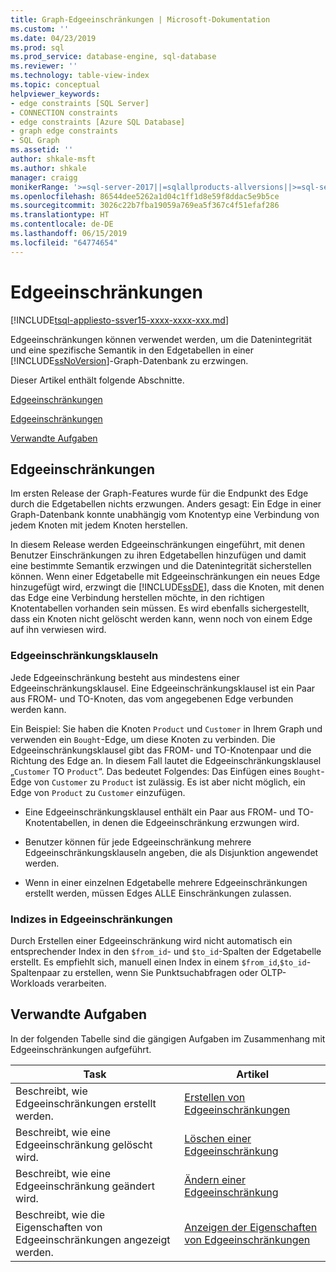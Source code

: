```yaml
---
title: Graph-Edgeeinschränkungen | Microsoft-Dokumentation
ms.custom: ''
ms.date: 04/23/2019
ms.prod: sql
ms.prod_service: database-engine, sql-database
ms.reviewer: ''
ms.technology: table-view-index
ms.topic: conceptual
helpviewer_keywords:
- edge constraints [SQL Server]
- CONNECTION constraints
- edge constraints [Azure SQL Database]
- graph edge constraints
- SQL Graph
ms.assetid: ''
author: shkale-msft
ms.author: shkale
manager: craigg
monikerRange: '>=sql-server-2017||=sqlallproducts-allversions||>=sql-server-linux-2017||=azuresqldb-mi-current'
ms.openlocfilehash: 86544dee5262a1d04c1ff1d8e59f8ddac5e9b5ce
ms.sourcegitcommit: 3026c22b7fba19059a769ea5f367c4f51efaf286
ms.translationtype: HT
ms.contentlocale: de-DE
ms.lasthandoff: 06/15/2019
ms.locfileid: "64774654"
---
```

# <a name="edge-constraints"></a>Edgeeinschränkungen
[!INCLUDE[tsql-appliesto-ssver15-xxxx-xxxx-xxx.md](../../includes/tsql-appliesto-ssver15-xxxx-xxxx-xxx.md)]

  Edgeeinschränkungen können verwendet werden, um die Datenintegrität und eine spezifische Semantik in den Edgetabellen in einer [!INCLUDE[ssNoVersion](../../includes/ssnoversion-md.md)]-Graph-Datenbank zu erzwingen. 
  
Dieser Artikel enthält folgende Abschnitte.  
  
[Edgeeinschränkungen](../../relational-databases/tables/graph-edge-constraints.md#Connection)  

[Edgeeinschränkungen](../../relational-databases/tables/graph-edge-constraints.md#Connection)  
  
[Verwandte Aufgaben](../../relational-databases/tables/graph-edge-constraints.md#Tasks)  
  
##  <a name="Connection"></a> Edgeeinschränkungen
 Im ersten Release der Graph-Features wurde für die Endpunkt des Edge durch die Edgetabellen nichts erzwungen. Anders gesagt: Ein Edge in einer Graph-Datenbank konnte unabhängig vom Knotentyp eine Verbindung von jedem Knoten mit jedem Knoten herstellen. 

 In diesem Release werden Edgeeinschränkungen eingeführt, mit denen Benutzer Einschränkungen zu ihren Edgetabellen hinzufügen und damit eine bestimmte Semantik erzwingen und die Datenintegrität sicherstellen können. Wenn einer Edgetabelle mit Edgeeinschränkungen ein neues Edge hinzugefügt wird, erzwingt die [!INCLUDE[ssDE](../../includes/ssde-md.md)], dass die Knoten, mit denen das Edge eine Verbindung herstellen möchte, in den richtigen Knotentabellen vorhanden sein müssen. Es wird ebenfalls sichergestellt, dass ein Knoten nicht gelöscht werden kann, wenn noch von einem Edge auf ihn verwiesen wird. 

 ### <a name="edge-constraint-clauses"></a>Edgeeinschränkungsklauseln
 Jede Edgeeinschränkung besteht aus mindestens einer Edgeeinschränkungsklausel. Eine Edgeeinschränkungsklausel ist ein Paar aus FROM- und TO-Knoten, das vom angegebenen Edge verbunden werden kann. 

 Ein Beispiel: Sie haben die Knoten `Product` und `Customer` in Ihrem Graph und verwenden ein `Bought`-Edge, um diese Knoten zu verbinden. Die Edgeeinschränkungsklausel gibt das FROM- und TO-Knotenpaar und die Richtung des Edge an. In diesem Fall lautet die Edgeeinschränkungsklausel „`Customer` TO `Product`“. Das bedeutet Folgendes: Das Einfügen eines `Bought`-Edge von `Customer` zu `Product` ist zulässig. Es ist aber nicht möglich, ein Edge von `Product` zu `Customer` einzufügen. 
  
- Eine Edgeeinschränkungsklausel enthält ein Paar aus FROM- und TO-Knotentabellen, in denen die Edgeeinschränkung erzwungen wird. 
  
- Benutzer können für jede Edgeeinschränkung mehrere Edgeeinschränkungsklauseln angeben, die als Disjunktion angewendet werden.

- Wenn in einer einzelnen Edgetabelle mehrere Edgeeinschränkungen erstellt werden, müssen Edges ALLE Einschränkungen zulassen.
  
### <a name="indexes-on-edge-constraints"></a>Indizes in Edgeeinschränkungen
 Durch Erstellen einer Edgeeinschränkung wird nicht automatisch ein entsprechender Index in den `$from_id`- und `$to_id`-Spalten der Edgetabelle erstellt. Es empfiehlt sich, manuell einen Index in einem `$from_id`,`$to_id`-Spaltenpaar zu erstellen, wenn Sie Punktsuchabfragen oder OLTP-Workloads verarbeiten. 

##  <a name="Tasks"></a> Verwandte Aufgaben  
 In der folgenden Tabelle sind die gängigen Aufgaben im Zusammenhang mit Edgeeinschränkungen aufgeführt.  
  
|Task|Artikel|  
|----------|-----------|  
|Beschreibt, wie Edgeeinschränkungen erstellt werden.|[Erstellen von Edgeeinschränkungen](../../relational-databases/tables/create-edge-constraints.md)|  
|Beschreibt, wie eine Edgeeinschränkung gelöscht wird.|[Löschen einer Edgeeinschränkung](../../relational-databases/tables/delete-edge-constraint.md)|  
|Beschreibt, wie eine Edgeeinschränkung geändert wird.|[Ändern einer Edgeeinschränkung](../../relational-databases/tables/modify-edge-constraint.md)|  
|Beschreibt, wie die Eigenschaften von Edgeeinschränkungen angezeigt werden.|[Anzeigen der Eigenschaften von Edgeeinschränkungen](../../relational-databases/tables/view-edge-constraint-properties.md)|  
